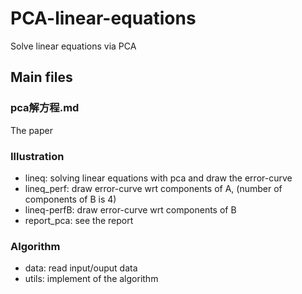 # PCA-linear-equations
Solve linear equations via PCA


## Main files

### pca解方程.md
The paper

### Illustration
- lineq: solving linear equations with pca and draw the error-curve
- lineq_perf: draw error-curve wrt components of A, (number of components of B is 4)
- lineq-perfB: draw error-curve wrt components of B
- report_pca: see the report

### Algorithm
- data: read input/ouput data
- utils: implement of the algorithm
